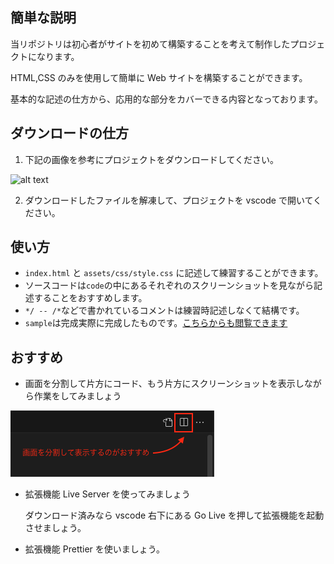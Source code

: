 ## 簡単な説明

当リポジトリは初心者がサイトを初めて構築することを考えて制作したプロジェクトになります。

HTML,CSS のみを使用して簡単に Web サイトを構築することができます。

基本的な記述の仕方から、応用的な部分をカバーできる内容となっております。

## ダウンロードの仕方

1. 下記の画像を参考にプロジェクトをダウンロードしてください。

![alt text](image.png)

2. ダウンロードしたファイルを解凍して、プロジェクトを vscode で開いてください。

## 使い方

- `index.html` と `assets/css/style.css` に記述して練習することができます。
- ソースコードは`code`の中にあるそれぞれのスクリーンショットを見ながら記述することをおすすめします。
- `*/ -- /*`などで書かれているコメントは練習時記述しなくて結構です。
- `sample`は完成実際に完成したものです。[こちらからも閲覧できます](https://lesson-site-01.vercel.app/)

## おすすめ

- 画面を分割して片方にコード、もう片方にスクリーンショットを表示しながら作業をしてみましょう

![画面分割についての説明](./code/desc/image2.png)

- 拡張機能 Live Server を使ってみましょう

  ダウンロード済みなら vscode 右下にある Go Live を押して拡張機能を起動させましょう。

- 拡張機能 Prettier を使いましょう。
